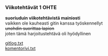 ### Viikotehtävät 1 OHTE  
**suoriuduin viikotehtävistä mainiosti**  
vaikken ole kauheasti gitin kanssa työskennellyt  
~~unohdin suorittaa lapion~~  
joten tämä harjoitustehtävä oli hyödyllinen  

[gitlog.txt](laskarit/viiko1/gitlog.txt)  
[komentorivi.txt](laskarit/viikko1/komentorivi.txt)
